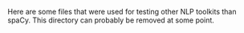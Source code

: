 Here are some files that were used for testing other NLP toolkits than spaCy. This directory can probably be removed at some point.
